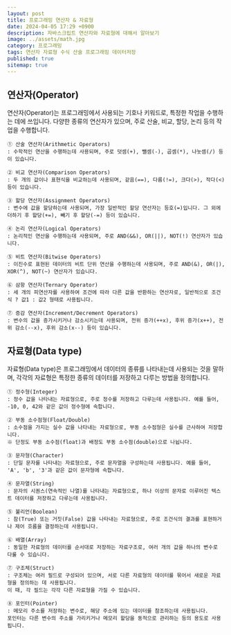 ```yaml
---
layout: post
title: 프로그래밍 연산자 & 자료형
date: 2024-04-05 17:29 +0900
description: 자바스크립트 연산자와 자료형에 대해서 알아보기
image: ../assets/math.jpg
category: 프로그래밍
tags: 연산자 자료형 수식 산술 프로그래밍 데이터저장
published: true
sitemap: true
---
```


## 연산자(Operator)

연산자(Operator)는 프로그래밍에서 사용되는 기호나 키워드로, 특정한 작업을 수행하는 데에 쓰입니다.
다양한 종류의 연산자가 있으며, 주로 산술, 비교, 할당, 논리 등의 작업을 수행합니다.

````연산자(Operator) 종류
① 산술 연산자(Arithmetic Operators)
: 수학적인 연산을 수행하는데 사용되며, 주로 덧셈(+), 뺄셈(-), 곱셈(*), 나눗셈(/) 등이 있습니다.

② 비교 연산자(Comparison Operators)
: 두 개의 값이나 표현식을 비교하는데 사용되며, 같음(==), 다름(!=), 크다(>), 작다(<) 등이 있습니다.

③ 할당 연산자(Assignment Operators)
: 변수에 값을 할당하는데 사용되며, 가장 일반적인 할당 연산자는 등호(=)입니다. 그 외에 더하기 후 할당(+=), 빼기 후 할당(-=) 등이 있습니다.

④ 논리 연산자(Logical Operators)
: 논리적인 연산을 수행하는데 사용되며, 주로 AND(&&), OR(||), NOT(!) 연산자가 있습니다.

⑤ 비트 연산자(Bitwise Operators)
: 이진수로 표현된 데이터의 비트 단위 연산을 수행하는데 사용되며, 주로 AND(&), OR(|), XOR(^), NOT(~) 연산자가 있습니다.

⑥ 삼항 연산자(Ternary Operator)
: 세 개의 피연산자를 사용하여 조건에 따라 다른 값을 반환하는 연산자로, 일반적으로 조건식 ? 값1 : 값2 형태로 사용됩니다.

⑦ 증감 연산자(Increment/Decrement Operators)
: 변수의 값을 증가시키거나 감소시키는데 사용되며, 전위 증가(++x), 후위 증가(x++), 전위 감소(--x), 후위 감소(x--) 등이 있습니다.
````


## 자료형(Data type)

자료형(Data type)은 프로그래밍에서 데이터의 종류를 나타내는데 사용되는 것을 말하며,
각각의 자료형은 특정한 종류의 데이터를 저장하고 다루는 방법을 정의합니다.

````자료형(Data type) 종류
① 정수형(Integer)
: 정수 값을 나타내는 자료형으로, 주로 정수를 저장하고 다루는데 사용됩니다. 예를 들어, -10, 0, 42와 같은 값이 정수형에 속합니다.

② 부동 소수점형(Float/Double)
: 소수점을 가지는 실수 값을 나타내는 자료형으로, 부동 소수점형은 실수를 근사하여 저장합니다.
※ 단정도 부동 소수점(float)과 배정도 부동 소수점(double)으로 나뉩니다.

③ 문자형(Character)
: 단일 문자를 나타내는 자료형으로, 주로 문자열을 구성하는데 사용됩니다. 예를 들어, 'A', 'b', '3'과 같은 값이 문자형에 속합니다.

④ 문자열(String)
: 문자의 시퀀스(연속적인 나열)를 나타내는 자료형으로, 하나 이상의 문자로 이루어진 텍스트 데이터를 저장하고 다루는데 사용됩니다.

⑤ 불리언(Boolean)
: 참(True) 또는 거짓(False) 값을 나타내는 자료형으로, 주로 조건식의 결과를 표현하거나 제어 흐름을 결정하는데 사용됩니다.

⑥ 배열(Array)
: 동일한 자료형의 데이터를 순서대로 저장하는 자료구조로, 여러 개의 값을 하나의 변수로 다룰 수 있습니다.

⑦ 구조체(Struct)
: 구조체는 여러 필드로 구성되어 있으며, 서로 다른 자료형의 데이터를 묶어서 새로운 자료형을 정의하는 데 사용됩니다.
이 때, 각 필드는 각각 다른 자료형을 가질 수 있습니다.

⑧ 포인터(Pointer)
: 메모리 주소를 저장하는 변수로, 해당 주소에 있는 데이터를 참조하는데 사용됩니다.
포인터는 다른 변수의 주소를 가리키거나 메모리 할당을 동적으로 관리하는 등의 용도로 사용됩니다.
````